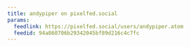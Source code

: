 ```yaml
---
title: andypiper on pixelfed.social
params:
  feedlink: https://pixelfed.social/users/andypiper.atom
  feedid: 94a860706b29342045bf89d216c4c7fc
---
```

